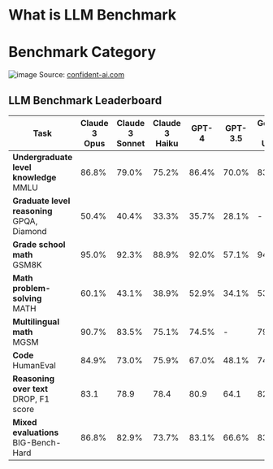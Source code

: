 # What is LLM Benchmark
# Benchmark Category
![image](https://github.com/user-attachments/assets/4e4abbe2-e673-4f33-82f8-f0d76fc63e5f)
Source: [confident-ai.com](https://www.confident-ai.com/blog/llm-benchmarks-mmlu-hellaswag-and-beyond)

## LLM Benchmark Leaderboard

| Task | Claude 3 Opus | Claude 3 Sonnet | Claude 3 Haiku | GPT-4 | GPT-3.5 | Gemini 1.0 Ultra | Gemini 1.0 Pro |
|---|---|---|---|---|---|---|---|
| **Undergraduate level knowledge** <br> MMLU | 86.8% | 79.0% | 75.2% | 86.4% | 70.0% | 83.7% | 71.8% |
| **Graduate level reasoning** <br> GPQA, Diamond | 50.4% | 40.4% | 33.3% | 35.7% | 28.1% | - | - |
| **Grade school math** <br> GSM8K | 95.0% | 92.3% | 88.9% | 92.0% | 57.1% | 94.4% | 86.5% |
| **Math problem-solving** <br> MATH | 60.1% | 43.1% | 38.9% | 52.9% | 34.1% | 53.2% | 32.6% |
| **Multilingual math** <br> MGSM | 90.7% | 83.5% | 75.1% | 74.5% | - | 79.0% | 63.5% |
| **Code** <br> HumanEval | 84.9% | 73.0% | 75.9% | 67.0% | 48.1% | 74.4% | 67.7% |
| **Reasoning over text** <br> DROP, F1 score | 83.1 | 78.9 | 78.4 | 80.9 | 64.1 | 82.4 | 74.1 |
| **Mixed evaluations** <br> BIG-Bench-Hard | 86.8% | 82.9% | 73.7% | 83.1% | 66.6% | 83.6% | 75.0% | 








